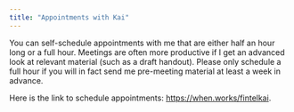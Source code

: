 ```yaml
---
title: "Appointments with Kai"
---
```


You can self-schedule appointments with me that are either half an hour long or a full hour. Meetings are often more productive if I get an advanced look at relevant material (such as a draft handout). Please only schedule a full hour if you will in fact send me pre-meeting material at least a week in advance.

Here is the link to schedule appointments: <https://when.works/fintelkai>.


